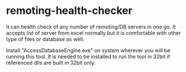 # remoting-health-checker
It can health check of any number of remoting/DB servers in one go. It accepts list of server from excel normally but it is comfortable with other type of files or database as well.

Install "AccessDatabaseEngine.exe" on system wherever you will be running this tool. It is needed to be installed to run the tool in 32bit if referenced dlls are built in 32bit only.
